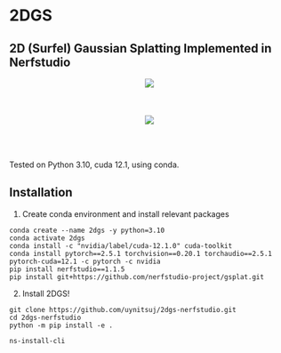 # 2DGS 
## 2D (Surfel) Gaussian Splatting Implemented in Nerfstudio


<div align="center">
<img src="media/3DGSvs2DGSrgb.gif"/>
<div style="height: 50px;">&nbsp;</div>
<img src="media/3DGSvs2DGSdepth.gif"/>
<div style="height: 50px;">&nbsp;</div>
</div>

Tested on Python 3.10, cuda 12.1, using conda. 

## Installation
1. Create conda environment and install relevant packages
```
conda create --name 2dgs -y python=3.10
conda activate 2dgs
conda install -c "nvidia/label/cuda-12.1.0" cuda-toolkit
conda install pytorch==2.5.1 torchvision==0.20.1 torchaudio==2.5.1 pytorch-cuda=12.1 -c pytorch -c nvidia
pip install nerfstudio==1.1.5
pip install git+https://github.com/nerfstudio-project/gsplat.git
```

2. Install 2DGS!
```
git clone https://github.com/uynitsuj/2dgs-nerfstudio.git
cd 2dgs-nerfstudio
python -m pip install -e .

ns-install-cli
```